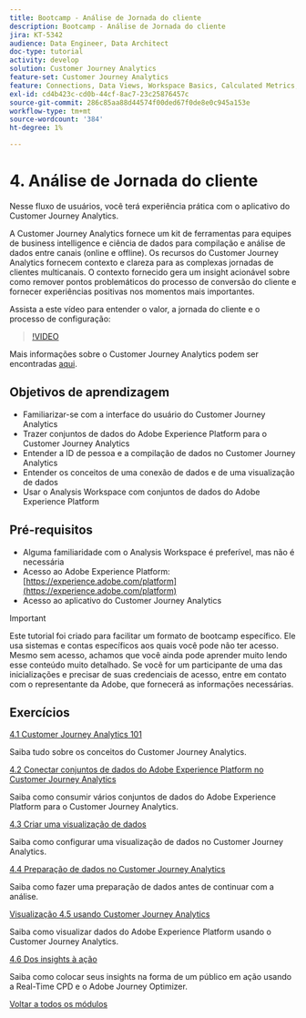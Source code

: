```yaml
---
title: Bootcamp - Análise de Jornada do cliente
description: Bootcamp - Análise de Jornada do cliente
jira: KT-5342
audience: Data Engineer, Data Architect
doc-type: tutorial
activity: develop
solution: Customer Journey Analytics
feature-set: Customer Journey Analytics
feature: Connections, Data Views, Workspace Basics, Calculated Metrics, Visualizations, Audiences
exl-id: cd4b423c-cd0b-44cf-8ac7-23c25876457c
source-git-commit: 286c85aa88d44574f00ded67f0de8e0c945a153e
workflow-type: tm+mt
source-wordcount: '384'
ht-degree: 1%

---
```


# 4. Análise de Jornada do cliente

Nesse fluxo de usuários, você terá experiência prática com o aplicativo do Customer Journey Analytics.

A Customer Journey Analytics fornece um kit de ferramentas para equipes de business intelligence e ciência de dados para compilação e análise de dados entre canais (online e offline). Os recursos do Customer Journey Analytics fornecem contexto e clareza para as complexas jornadas de clientes multicanais. O contexto fornecido gera um insight acionável sobre como remover pontos problemáticos do processo de conversão do cliente e fornecer experiências positivas nos momentos mais importantes.

Assista a este vídeo para entender o valor, a jornada do cliente e o processo de configuração:

>[!VIDEO](https://video.tv.adobe.com/v/327188?quality=12&learn=on&enablevpops)

Mais informações sobre o Customer Journey Analytics podem ser encontradas [aqui](https://spark.adobe.com/page/t62eiRu9l6iWJ/).

## Objetivos de aprendizagem

- Familiarizar-se com a interface do usuário do Customer Journey Analytics
- Trazer conjuntos de dados do Adobe Experience Platform para o Customer Journey Analytics
- Entender a ID de pessoa e a compilação de dados no Customer Journey Analytics
- Entender os conceitos de uma conexão de dados e de uma visualização de dados
- Usar o Analysis Workspace com conjuntos de dados do Adobe Experience Platform

## Pré-requisitos

- Alguma familiaridade com o Analysis Workspace é preferível, mas não é necessária
- Acesso ao Adobe Experience Platform: [https://experience.adobe.com/platform](https://experience.adobe.com/platform)
- Acesso ao aplicativo do Customer Journey Analytics

>[!IMPORTANT]
>
>Este tutorial foi criado para facilitar um formato de bootcamp específico. Ele usa sistemas e contas específicos aos quais você pode não ter acesso. Mesmo sem acesso, achamos que você ainda pode aprender muito lendo esse conteúdo muito detalhado. Se você for um participante de uma das inicializações e precisar de suas credenciais de acesso, entre em contato com o representante da Adobe, que fornecerá as informações necessárias.

## Exercícios

[4.1 Customer Journey Analytics 101](./ex1.md)

Saiba tudo sobre os conceitos do Customer Journey Analytics.

[4.2 Conectar conjuntos de dados do Adobe Experience Platform no Customer Journey Analytics](./ex2.md)

Saiba como consumir vários conjuntos de dados do Adobe Experience Platform para o Customer Journey Analytics.

[4.3 Criar uma visualização de dados](./ex3.md)

Saiba como configurar uma visualização de dados no Customer Journey Analytics.

[4.4 Preparação de dados no Customer Journey Analytics](./ex4.md)

Saiba como fazer uma preparação de dados antes de continuar com a análise.

[Visualização 4.5 usando Customer Journey Analytics](./ex5.md)

Saiba como visualizar dados do Adobe Experience Platform usando o Customer Journey Analytics.

[4.6 Dos insights à ação](./ex6.md)

Saiba como colocar seus insights na forma de um público em ação usando a Real-Time CPD e o Adobe Journey Optimizer.

[Voltar a todos os módulos](../../overview.md)

